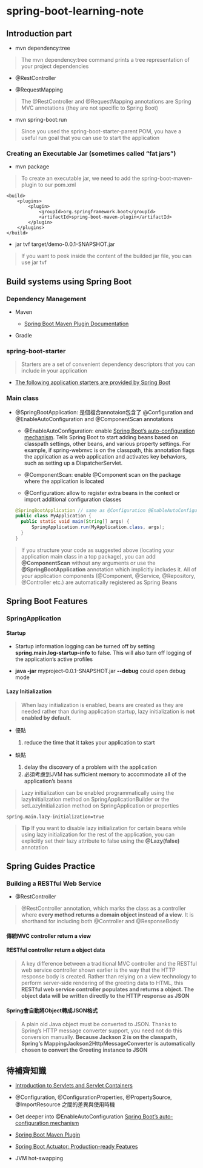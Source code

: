 # spring-boot-learning-note

## Introduction part

* mvn dependency:tree

> The mvn dependency:tree command prints a tree representation of your project dependencies

* @RestController

* @RequestMapping

> The @RestController and @RequestMapping annotations are Spring MVC annotations (they are not specific to Spring Boot)

* mvn spring-boot:run

> Since you used the spring-boot-starter-parent POM, you have a useful run goal that you can use to start the application

### Creating an Executable Jar (sometimes called “fat jars”)

* mvn package

> To create an executable jar, we need to add the spring-boot-maven-plugin to our pom.xml

```pom
<build>
    <plugins>
        <plugin>
            <groupId>org.springframework.boot</groupId>
            <artifactId>spring-boot-maven-plugin</artifactId>
        </plugin>
    </plugins>
</build>
```

* jar tvf target/demo-0.0.1-SNAPSHOT.jar

> If you want to peek inside the content of the builded jar file, you can use jar tvf

## Build systems using Spring Boot

### Dependency Management

* Maven
  * [Spring Boot Maven Plugin Documentation](https://docs.spring.io/spring-boot/docs/2.5.0/maven-plugin/reference/htmlsingle/#?.?)

* Gradle

### spring-boot-starter

> Starters are a set of convenient dependency descriptors that you can include in your application

* [The following application starters are provided by Spring Boot](https://docs.spring.io/spring-boot/docs/current/reference/html/using.html#using.build-systems.starters)

### Main class

* @SpringBootApplication: 是個複合annotaion包含了 @Configuration and @EnableAutoConfiguration and @ComponentScan annotations

  * @EnableAutoConfiguration: enable [Spring Boot’s auto-configuration mechanism](https://docs.spring.io/spring-boot/docs/current/reference/html/using.html#using.auto-configuration). Tells Spring Boot to start adding beans based on classpath settings, other beans, and various property settings. For example, if spring-webmvc is on the classpath, this annotation flags the application as a web application and activates key behaviors, such as setting up a DispatcherServlet.

  * @ComponentScan: enable @Component scan on the package where the application is located
  * @Configuration: allow to register extra beans in the context or import additional configuration classes

  ```JAVA
  @SpringBootApplication // same as @Configuration @EnableAutoConfiguration @ComponentScan
  public class MyApplication {
    public static void main(String[] args) {
        SpringApplication.run(MyApplication.class, args);
    }
  }
  ```

> If you structure your code as suggested above (locating your application main class in a top package), you can add **@ComponentScan** without any arguments or use the **@SpringBootApplication** annotation which implicitly includes it. All of your application components (@Component, @Service, @Repository, @Controller etc.) are automatically registered as Spring Beans

## Spring Boot Features

### SpringApplication

#### Startup

* Startup information logging can be turned off by setting **spring.main.log-startup-info** to false. This will also turn off logging of the application’s active profiles

* **java -jar** myproject-0.0.1-SNAPSHOT.jar **--debug** could open debug mode

#### Lazy Initialization

> When lazy initialization is enabled, beans are created as they are needed rather than during application startup, lazy initialization is **not enabled by default**.

* 優點
  1. reduce the time that it takes your application to start

* 缺點
  1. delay the discovery of a problem with the application
  2. 必須考慮到JVM has sufficient memory to accommodate all of the application’s beans

> Lazy initialization can be enabled programmatically using the lazyInitialization method on SpringApplicationBuilder or the setLazyInitialization method on SpringApplication or properties

```PROPERTIES
spring.main.lazy-initialization=true
```

> **Tip** If you want to disable lazy initialization for certain beans while using lazy initialization for the rest of the application, you can explicitly set their lazy attribute to false using the **@Lazy(false)** annotation

## Spring Guides Practice

### Building a RESTful Web Service

* @RestController

> @RestController annotation, which marks the class as a controller where **every method returns a domain object instead of a view**. It is shorthand for including both @Controller and @ResponseBody

#### 傳統MVC controller return a view

#### RESTful controller return a object data

> A key difference between a traditional MVC controller and the RESTful web service controller shown earlier is the way that the HTTP response body is created. Rather than relying on a view technology to perform server-side rendering of the greeting data to HTML, this **RESTful web service controller populates and returns a object. The object data will be written directly to the HTTP response as JSON**

#### Spring會自動將Object轉成JSON格式

> A plain old Java object must be converted to JSON. Thanks to Spring’s HTTP message converter support, you need not do this conversion manually. **Because Jackson 2 is on the classpath, Spring’s MappingJackson2HttpMessageConverter is automatically chosen to convert the Greeting instance to JSON**

## 待補齊知識

* [Introduction to Servlets and Servlet Containers](https://www.baeldung.com/java-servlets-containers-intro)

* @Configuration, @ConfigurationProperties, @PropertySource, @ImportResource 之間的差異與使用時機

* Get deeper into @EnableAutoConfiguration [Spring Boot’s auto-configuration mechanism](https://docs.spring.io/spring-boot/docs/current/reference/html/using.html#using.auto-configuration)

* [Spring Boot Maven Plugin](https://docs.spring.io/spring-boot/docs/2.5.0/maven-plugin/reference/htmlsingle/#?.?)

* [Spring Boot Actuator: Production-ready Features](https://docs.spring.io/spring-boot/docs/current/reference/html/actuator.html#actuator.enabling)

* JVM hot-swapping
